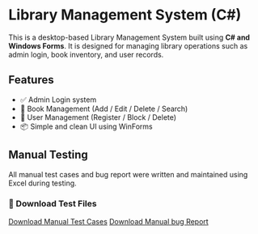# Library Management System (C#)

This is a desktop-based Library Management System built using **C# and Windows Forms**. It is designed for managing library operations such as admin login, book inventory, and user records.

##  Features

- ✅ Admin Login system
- 📖 Book Management (Add / Edit / Delete / Search)
- 👤 User Management (Register / Block / Delete)
- 📦 Simple and clean UI using WinForms

## Manual Testing

All manual test cases and bug report were written and maintained using Excel during testing.

### 📄 Download Test Files

 [Download Manual Test Cases](https://github.com/PabasaraParami/Libary_managment/blob/main/LB-test%20case.xlsx)
  [Download Manual bug Report]( https://github.com/PabasaraParami/Libary_managment/blob/main/LB-Bug%20Report.xlsx
)
 

